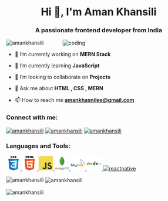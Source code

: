 <h1 align="center">Hi 👋, I'm Aman Khansili</h1>
<h3 align="center">A passionate frontend developer from India</h3>
<img align ="right" alt="coding" width="350" src="https://cdn.dribbble.com/users/4382412/screenshots/15633275/media/085a014ebebde73e5cd510c93941f49a.gif"

<p align="left"> <img src="https://komarev.com/ghpvc/?username=amankhansili&label=Profile%20views&color=0e75b6&style=flat" alt="amankhansili" /> </p>

- 🔭 I’m currently working on **MERN Stack**

- 🌱 I’m currently learning **JavaScript**

- 👯 I’m looking to collaborate on **Projects**

- 💬 Ask me about **HTML , CSS , MERN**

- 📫 How to reach me **amankhasnilee@gmail.com**

<h3 align="left">Connect with me:</h3>
<p align="left">
<a href="https://twitter.com/amankhansili" target="blank"><img align="center" src="https://raw.githubusercontent.com/rahuldkjain/github-profile-readme-generator/master/src/images/icons/Social/twitter.svg" alt="amankhansili" height="30" width="40" /></a>
<a href="https://linkedin.com/in/amankhansili" target="blank"><img align="center" src="https://raw.githubusercontent.com/rahuldkjain/github-profile-readme-generator/master/src/images/icons/Social/linked-in-alt.svg" alt="amankhansili" height="30" width="40" /></a>
<a href="https://instagram.com/amankhansili" target="blank"><img align="center" src="https://raw.githubusercontent.com/rahuldkjain/github-profile-readme-generator/master/src/images/icons/Social/instagram.svg" alt="amankhansili" height="30" width="40" /></a>
</p>

<h3 align="left">Languages and Tools:</h3>
<p align="left"> <a href="https://www.w3schools.com/css/" target="_blank" rel="noreferrer"> <img src="https://raw.githubusercontent.com/devicons/devicon/master/icons/css3/css3-original-wordmark.svg" alt="css3" width="40" height="40"/> </a> <a href="https://www.w3.org/html/" target="_blank" rel="noreferrer"> <img src="https://raw.githubusercontent.com/devicons/devicon/master/icons/html5/html5-original-wordmark.svg" alt="html5" width="40" height="40"/> </a> <a href="https://developer.mozilla.org/en-US/docs/Web/JavaScript" target="_blank" rel="noreferrer"> <img src="https://raw.githubusercontent.com/devicons/devicon/master/icons/javascript/javascript-original.svg" alt="javascript" width="40" height="40"/> </a> <a href="https://www.mongodb.com/" target="_blank" rel="noreferrer"> <img src="https://raw.githubusercontent.com/devicons/devicon/master/icons/mongodb/mongodb-original-wordmark.svg" alt="mongodb" width="40" height="40"/> </a> <a href="https://www.mysql.com/" target="_blank" rel="noreferrer"> <img src="https://raw.githubusercontent.com/devicons/devicon/master/icons/mysql/mysql-original-wordmark.svg" alt="mysql" width="40" height="40"/> </a> <a href="https://nodejs.org" target="_blank" rel="noreferrer"> <img src="https://raw.githubusercontent.com/devicons/devicon/master/icons/nodejs/nodejs-original-wordmark.svg" alt="nodejs" width="40" height="40"/> </a> <a href="https://reactnative.dev/" target="_blank" rel="noreferrer"> <img src="https://reactnative.dev/img/header_logo.svg" alt="reactnative" width="40" height="40"/> </a> </p>

<p><img align="left" src="https://github-readme-stats.vercel.app/api/top-langs?username=amankhansili&show_icons=true&locale=en&layout=compact" alt="amankhansili" /></p>

<p>&nbsp;<img align="center" src="https://github-readme-stats.vercel.app/api?username=amankhansili&show_icons=true&locale=en" alt="amankhansili" /></p>

<p><img align="center" src="https://github-readme-streak-stats.herokuapp.com/?user=amankhansili&" alt="amankhansili" /></p>
